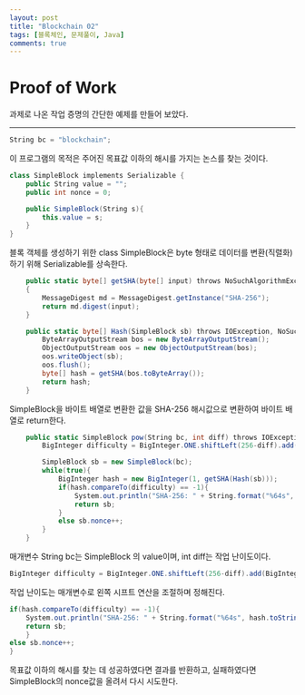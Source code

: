 ```yaml
---
layout: post
title: "Blockchain 02"
tags: [블록체인, 문제풀이, Java]
comments: true
---
```


# Proof of Work

과제로 나온 작업 증명의 간단한 예제를 만들어 보았다.

-----------------------------------------------------

```cs
String bc = "blockchain";
```

이 프로그램의 목적은 주어진 목표값 이하의 해시를 가지는 논스를 찾는 것이다.

```cs
class SimpleBlock implements Serializable {
    public String value = "";
    public int nonce = 0;

    public SimpleBlock(String s){
        this.value = s;
    }
}
```

블록 객체를 생성하기 위한 class SimpleBlock은 byte 형태로 데이터를 변환(직렬화)하기 위해 Serializable를 상속한다.

```cs
    public static byte[] getSHA(byte[] input) throws NoSuchAlgorithmException
    {
        MessageDigest md = MessageDigest.getInstance("SHA-256");
        return md.digest(input);
    }

    public static byte[] Hash(SimpleBlock sb) throws IOException, NoSuchAlgorithmException {
        ByteArrayOutputStream bos = new ByteArrayOutputStream();
        ObjectOutputStream oos = new ObjectOutputStream(bos);
        oos.writeObject(sb);
        oos.flush();
        byte[] hash = getSHA(bos.toByteArray());
        return hash;
    }
```

SimpleBlock을 바이트 배열로 변환한 값을 SHA-256 해시값으로 변환하여 바이트 배열로 return한다.

```cs
    public static SimpleBlock pow(String bc, int diff) throws IOException, NoSuchAlgorithmException {
        BigInteger difficulty = BigInteger.ONE.shiftLeft(256-diff).add(BigInteger.valueOf(-1));

        SimpleBlock sb = new SimpleBlock(bc);
        while(true){
            BigInteger hash = new BigInteger(1, getSHA(Hash(sb)));
            if(hash.compareTo(difficulty) == -1){
                System.out.println("SHA-256: " + String.format("%64s", hash.toString(16)).replace(' ', '0'));
                return sb;
            }
            else sb.nonce++;
        }
    }
```

매개변수 String bc는 SimpleBlock 의 value이며, int diff는 작업 난이도이다.

```cs
BigInteger difficulty = BigInteger.ONE.shiftLeft(256-diff).add(BigInteger.valueOf(-1));
```
작업 난이도는 매개변수로 왼쪽 시프트 연산을 조절하며 정해진다. 

```cs
if(hash.compareTo(difficulty) == -1){
    System.out.println("SHA-256: " + String.format("%64s", hash.toString(16)).replace(' ', '0'));
    return sb;
    }
else sb.nonce++;
}
```
목표값 이하의 해시를 찾는 데 성공하였다면 결과를 반환하고, 실패하였다면 SimpleBlock의 nonce값을 올려서 다시 시도한다.